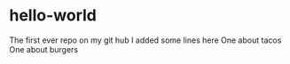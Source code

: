 # hello-world
The first ever repo on my git hub 
I added some lines here
One about tacos
One about burgers
